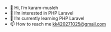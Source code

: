 - 👋 Hi, I’m karam-musleh
- 👀 I’m interested in PHP Laravel
- 🌱 I’m currently learning PHP Laravel
- 📫 How to reach me kk420271025@gmail.com

